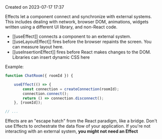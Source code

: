 Created on 2023-07-17 17:37 

Effects let a component connect and synchronize with external systems. This includes dealing with network, browser DOM, animations, widgets written using a different UI library, and non-React code.

- [[useEffect]] connects a component to an external system.
- [[useLayoutEffect]] fires before the browser repaints the screen. You can measure layout here.
- [[useInsertionEffect]] fires before React makes changes to the DOM. Libraries can insert dynamic CSS here

Example:

```jsx
function ChatRoom({ roomId }) {  

	useEffect(() => {  
		const connection = createConnection(roomId);  
		connection.connect();  
		return () => connection.disconnect();  
	}, [roomId]);  

// ...
```

Effects are an "escape hatch" from the React paradigm, like a bridge. Don't use Effects to orchestrate the data flow of your application. If you're not interacting with an external system, **you might not need an Effect**
